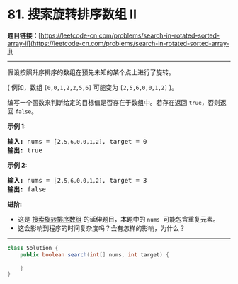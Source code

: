 # 81. 搜索旋转排序数组 II

**题目链接：**[https://leetcode-cn.com/problems/search-in-rotated-sorted-array-ii](https://leetcode-cn.com/problems/search-in-rotated-sorted-array-ii)

---

<div class="content__1Y2H">
 <div class="notranslate">
  <p>假设按照升序排序的数组在预先未知的某个点上进行了旋转。</p> 
  <p>( 例如，数组&nbsp;<code>[0,0,1,2,2,5,6]</code>&nbsp;可能变为&nbsp;<code>[2,5,6,0,0,1,2]</code>&nbsp;)。</p> 
  <p>编写一个函数来判断给定的目标值是否存在于数组中。若存在返回&nbsp;<code>true</code>，否则返回&nbsp;<code>false</code>。</p> 
  <p><strong>示例&nbsp;1:</strong></p> 
  <pre class="language-text"><strong>输入:</strong> nums = [2<code>,5,6,0,0,1,2]</code>, target = 0
<strong>输出:</strong> true
</pre> 
  <p><strong>示例&nbsp;2:</strong></p> 
  <pre class="language-text"><strong>输入:</strong> nums = [2<code>,5,6,0,0,1,2]</code>, target = 3
<strong>输出:</strong> false</pre> 
  <p><strong>进阶:</strong></p> 
  <ul> 
   <li>这是 <a href="https://leetcode-cn.com/problems/search-in-rotated-sorted-array/description/">搜索旋转排序数组</a>&nbsp;的延伸题目，本题中的&nbsp;<code>nums</code>&nbsp; 可能包含重复元素。</li> 
   <li>这会影响到程序的时间复杂度吗？会有怎样的影响，为什么？</li> 
  </ul> 
 </div>
</div>

---

```java
class Solution {
    public boolean search(int[] nums, int target) {
        
    }
}
```